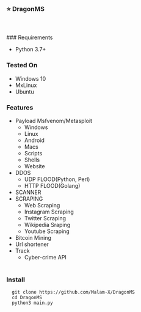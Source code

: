 ### :star: DragonMS

<div align="center">
  <p align="center">
      	<a src="https://komarev.com/ghpvc/?username=Malam-X&label=Views&color=blue&style=plastic"></a>
        <a [![Version](https://img.shields.io/badge/Version-v0.2-blue)]()
        [![Python](https://img.shields.io/badge/Python-v3.7%2B-blue)]()
    </p>
</div>
<br><br>
### Requirements

-   Python 3.7+

### Tested On

-   Windows 10
-   MxLinux
-   Ubuntu

### Features

-   Payload Msfvenom/Metasploit
    -   Windows
    -   Linux
    -   Android
    -   Macs
    -   Scripts
    -   Shells
    -   Website
-   DDOS
    -   UDP FLOOD(Python, Perl)
    -   HTTP FLOOD(Golang)
-   SCANNER
-   SCRAPING
    -   Web Scraping
    -   Instagram Scraping
    -   Twitter Scraping
    -   Wikipedia Sraping
    -   Youtube Scraping
-   Bitcoin Mining
-   Url shortener
-   Track
    -   Cyber-crime API
<br><br>

### Install

```
  git clone https://github.com/Malam-X/DragonMS
  cd DragonMS
  python3 main.py
```
<br>
<br>
